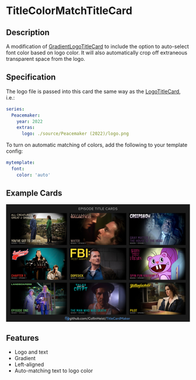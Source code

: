 # TitleColorMatchTitleCard
## Description
A modification of [GradientLogoTitleCard](https://github.com/CollinHeist/TitleCardMaker-CardTypes/tree/master/Beedman) to include the option to auto-select font color based on logo color.  It will also automatically crop off extraneous transparent space from the logo.

## Specification
The logo file is passed into this card the same way as the [LogoTitleCard](https://github.com/CollinHeist/TitleCardMaker/wiki/LogoTitleCard#specification), i.e.:

```yaml
series:
  Peacemaker:
    year: 2022
    extras:
      logo: ./source/Peacemaker (2022)/logo.png
```

To turn on automatic matching of colors, add the following to your template config:
```yaml
mytemplate:
  font:
    color: 'auto'
```

## Example Cards
<img src="https://raw.githubusercontent.com/azuravian/myimages/main/Summary.jpg" width="1000"/>

## Features
- Logo and text
- Gradient
- Left-aligned
- Auto-matching text to logo color
